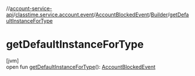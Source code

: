 //[account-service-api](../../../../index.md)/[classtime.service.account.event](../../index.md)/[AccountBlockedEvent](../index.md)/[Builder](index.md)/[getDefaultInstanceForType](get-default-instance-for-type.md)

# getDefaultInstanceForType

[jvm]\
open fun [getDefaultInstanceForType](get-default-instance-for-type.md)(): [AccountBlockedEvent](../index.md)
